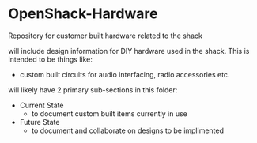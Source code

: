 # OpenShack-Hardware
Repository for customer built hardware related to the shack

will include design information for DIY hardware used in the shack.  This is intended to be things like:
  * custom built circuits for audio interfacing, radio accessories etc.

will likely have 2 primary sub-sections in this folder:
  * Current State
       - to document custom built items currently in use
  * Future State
       - to document and collaborate on designs to be implimented
